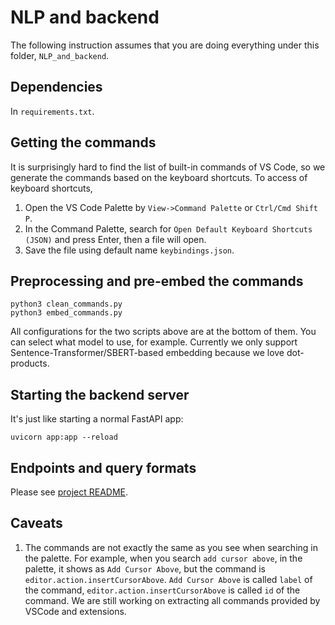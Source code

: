 # NLP and backend 

The following instruction assumes that you are doing everything under this folder, `NLP_and_backend`. 

## Dependencies

In `requirements.txt`. 

## Getting the commands 

It is surprisingly hard to find the list of built-in commands of VS Code, so we generate the commands based on the keyboard shortcuts. To access of keyboard shortcuts, 
1. Open the VS Code Palette by `View->Command Palette` or `Ctrl/Cmd Shift P`.
2. In the Command Palette, search for `Open Default Keyboard Shortcuts (JSON)` and press Enter, then a file will open.
4. Save the file using default name `keybindings.json`.

## Preprocessing and pre-embed the commands 

```shell
python3 clean_commands.py
python3 embed_commands.py
```

All configurations for the two scripts above are at the bottom of them. You can select what model to use, for example. Currently we only support Sentence-Transformer/SBERT-based embedding because we love dot-products. 

## Starting the backend server

It's just like starting a normal FastAPI app: 

```shell
uvicorn app:app --reload
```

## Endpoints and query formats

Please see [project README](../README.md#nlp-and-backend). 

## Caveats

1. The commands are not exactly the same as you see when searching in the palette. For example, when you search `add cursor above`, in the palette, it shows as `Add Cursor Above`, but the command is `editor.action.insertCursorAbove`. `Add Cursor Above` is called `label` of the command, `editor.action.insertCursorAbove` is called `id` of the command. We are still working on extracting all commands provided by VSCode and extensions. 